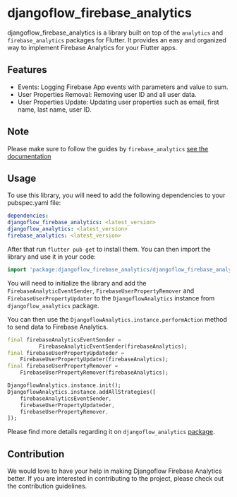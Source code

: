 # djangoflow_firebase_analytics

djangoflow_firebase_analytics is a library built on top of the `analytics` and `firebase_analytics` packages for Flutter. It provides an easy and organized way to implement Firebase Analytics for your Flutter apps.

## Features

- Events: Logging Firebase App events with parameters and value to sum.
- User Properties Removal: Removing user ID and all user data.
- User Properties Update: Updating user properties such as email, first name, last name, user ID.

## Note

Please make sure to follow the guides by `firebase_analytics` [see the documentation](https://firebase.flutter.dev/docs/messaging/overview)

## Usage

To use this library, you will need to add the following dependencies to your pubspec.yaml file:

```yaml
dependencies:
djangoflow_firebase_analytics: <latest_version>
djangoflow_analytics: <latest_version>
firebase_analytics: <latest_version>
```

After that run `flutter pub get` to install them.
You can then import the library and use it in your code:

```dart
import 'package:djangoflow_firebase_analytics/djangoflow_firebase_analytics.dart';
```

You will need to initialize the library and add the `FirebaseAnalyticEventSender`, `FirebaseUserPropertyRemover` and `FirebaseUserPropertyUpdater` to the `DjangoflowAnalytics` instance from `djangoflow_analytics` package.

You can then use the `DjangoflowAnalytics.instance.performAction` method to send data to Firebase Analytics.

```dart
final firebaseAnalyticsEventSender =
          FirebaseAnalyticEventSender(firebaseAnalytics);
final firebaseUserPropertyUpdateder =
    FirebaseUserPropertyUpdater(firebaseAnalytics);
final firebaseUserPropertyRemover =
    FirebaseUserPropertyRemover(firebaseAnalytics);

DjangoflowAnalytics.instance.init();
DjangoflowAnalytics.instance.addAllStrategies([
    firebaseAnalyticsEventSender,
    firebaseUserPropertyUpdateder,
    firebaseUserPropertyRemover,
]);
```

Please find more details regarding it on `djangoflow_analytics` [package](https://pub.dev/packages/djangoflow_analytics).

## Contribution

We would love to have your help in making Djangoflow Firebase Analytics better. If you are interested in contributing to the project, please check out the contribution guidelines.

